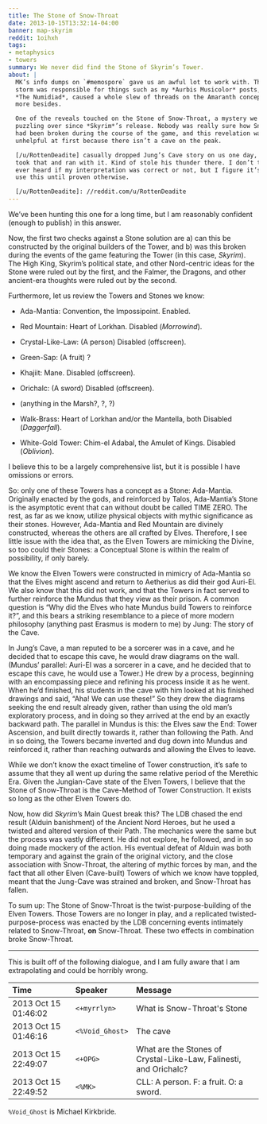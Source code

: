 ```yaml
---
title: The Stone of Snow-Throat
date: 2013-10-15T13:32:14-04:00
banner: map-skyrim
reddit: 1oihxh
tags:
- metaphysics
- towers
summary: We never did find the Stone of Skyrim’s Tower.
about: |
  MK’s info dumps on `#memospore` gave us an awful lot to work with. That little
  storm was responsible for things such as my *Aurbis Musicolor* posts, spurred
  *The Numidiad*, caused a whole slew of threads on the Amaranth concept, and
  more besides.

  One of the reveals touched on the Stone of Snow-Throat, a mystery we had been
  puzzling over since *Skyrim*’s release. Nobody was really sure how Snow-Throat
  had been broken during the course of the game, and this revelation was
  unhelpful at first because there isn’t a cave on the peak.

  [/u/RottenDeadite] casually dropped Jung’s Cave story on us one day, and I
  took that and ran with it. Kind of stole his thunder there. I don’t think we
  ever heard if my interpretation was correct or not, but I figure it’s safe to
  use this until proven otherwise.

  [/u/RottenDeadite]: //reddit.com/u/RottenDeadite
---
```


We’ve been hunting this one for a long time, but I am reasonably confident
(enough to publish) in this answer.

Now, the first two checks against a Stone solution are a) can this be
constructed by the original builders of the Tower, and b) was this broken during
the events of the game featuring the Tower (in this case, *Skyrim*). The High
King, Skyrim’s political state, and other Nord-centric ideas for the Stone were
ruled out by the first, and the Falmer, the Dragons, and other ancient-era
thoughts were ruled out by the second.

Furthermore, let us review the Towers and Stones we know:

- Ada-Mantia: Convention, the Impossipoint. Enabled.

- Red Mountain: Heart of Lorkhan. Disabled (*Morrowind*).

- Crystal-Like-Law: (A person) Disabled (offscreen).

- Green-Sap: (A fruit) ?

- Khajiit: Mane. Disabled (offscreen).

- Orichalc: (A sword) Disabled (offscreen).

- (anything in the Marsh?, ?, ?)

- Walk-Brass: Heart of Lorkhan and/or the Mantella, both Disabled (*Daggerfall*).

- White-Gold Tower: Chim-el Adabal, the Amulet of Kings. Disabled (*Oblivion*).

I believe this to be a largely comprehensive list, but it is possible I have
omissions or errors.

So: only one of these Towers has a concept as a Stone: Ada-Mantia. Originally
enacted by the gods, and reinforced by Talos, Ada-Mantia’s Stone is the
asymptotic event that can without doubt be called TIME ZERO. The rest, as far as
we know, utilize physical objects with mythic significance as their stones.
However, Ada-Mantia and Red Mountain are divinely constructed, whereas the
others are all crafted by Elves. Therefore, I see little issue with the idea
that, as the Elven Towers are mimicking the Divine, so too could their Stones: a
Conceptual Stone is within the realm of possibility, if only barely.

We know the Elven Towers were constructed in mimicry of Ada-Mantia so that the
Elves might ascend and return to Aetherius as did their god Auri-El. We also
know that this did not work, and that the Towers in fact served to further
reinforce the Mundus that they view as their prison. A common question is “Why
did the Elves who hate Mundus build Towers to reinforce it?”, and this bears a
striking resemblance to a piece of more modern philosophy (anything past Erasmus
is modern to me) by Jung: The story of the Cave.

In Jung’s Cave, a man reputed to be a sorcerer was in a cave, and he decided
that to escape this cave, he would draw diagrams on the wall. (Mundus’ parallel:
Auri-El was a sorcerer in a cave, and he decided that to escape this cave, he
would use a Tower.) He drew by a process, beginning with an encompassing piece
and refining his process inside it as he went. When he’d finished, his students
in the cave with him looked at his finished drawings and said, “Aha! We can use
these!” So they drew the diagrams seeking the end result already given, rather
than using the old man’s exploratory process, and in doing so they arrived at
the end by an exactly backward path. The parallel in Mundus is this: the Elves
saw the End: Tower Ascension, and built directly towards it, rather than
following the Path. And in so doing, the Towers became inverted and dug down
into Mundus and reinforced it, rather than reaching outwards and allowing the
Elves to leave.

While we don’t know the exact timeline of Tower construction, it’s safe to
assume that they all went up during the same relative period of the Merethic
Era. Given the Jungian-Cave state of the Elven Towers, I believe that the Stone
of Snow-Throat is the Cave-Method of Tower Construction. It exists so long as
the other Elven Towers do.

Now, how did *Skyrim*’s Main Quest break this? The LDB chased the end result
(Alduin banishment) of the Ancient Nord Heroes, but he used a twisted and
altered version of their Path. The mechanics were the same but the process was
vastly different. He did not explore, he followed, and in so doing made mockery
of the action. His eventual defeat of Alduin was both temporary and against the
grain of the original victory, and the close association with Snow-Throat, the
altering of mythic forces by man, and the fact that all other Elven (Cave-built)
Towers of which we know have toppled, meant that the Jung-Cave was strained and
broken, and Snow-Throat has fallen.

To sum up: The Stone of Snow-Throat is the twist-purpose-building of the Elven
Towers. Those Towers are no longer in play, and a replicated
twisted-purpose-process was enacted by the LDB concerning events intimately
related to Snow-Throat, **on** Snow-Throat. These two effects in combination
broke Snow-Throat.

____

This is built off of the following dialogue, and I am fully aware that I am
extrapolating and could be horribly wrong.

| Time                 | Speaker         | Message                                                           |
| :------------------- | :-------------- | :---------------------------------------------------------------- |
| 2013 Oct 15 01:46:02 | `<+myrrlyn>`    | What is Snow-Throat's Stone                                       |
| 2013 Oct 15 01:46:16 | `<%Void_Ghost>` | The cave                                                          |
| 2013 Oct 15 22:49:07 | `<+OPG>`        | What are the Stones of Crystal-Like-Law, Falinesti, and Orichalc? |
| 2013 Oct 15 22:49:52 | `<%MK>`         | CLL: A person. F: a fruit. O: a sword.                            |

`%Void_Ghost` is Michael Kirkbride.
